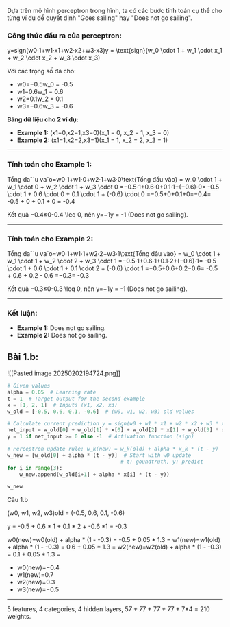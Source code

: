 Dựa trên mô hình perceptron trong hình, ta có các bước tính toán cụ thể cho từng ví dụ để quyết định "Goes sailing" hay "Does not go sailing".

### **Công thức đầu ra của perceptron:**

y=sign(w0⋅1+w1⋅x1+w2⋅x2+w3⋅x3)y = \text{sign}(w_0 \cdot 1 + w_1 \cdot x_1 + w_2 \cdot x_2 + w_3 \cdot x_3)

Với các trọng số đã cho:

- w0=−0.5w_0 = -0.5
- w1=0.6w_1 = 0.6
- w2=0.1w_2 = 0.1
- w3=−0.6w_3 = -0.6

**Bảng dữ liệu cho 2 ví dụ:**

- **Example 1:** (x1=0,x2=1,x3=0)(x_1 = 0, x_2 = 1, x_3 = 0)
- **Example 2:** (x1=1,x2=2,x3=1)(x_1 = 1, x_2 = 2, x_3 = 1)

---

### **Tính toán cho Example 1:**

Tổng đaˆˋu vaˋo=w0⋅1+w1⋅0+w2⋅1+w3⋅0\text{Tổng đầu vào} = w_0 \cdot 1 + w_1 \cdot 0 + w_2 \cdot 1 + w_3 \cdot 0 =−0.5⋅1+0.6⋅0+0.1⋅1+(−0.6)⋅0= -0.5 \cdot 1 + 0.6 \cdot 0 + 0.1 \cdot 1 + (-0.6) \cdot 0 =−0.5+0+0.1+0=−0.4= -0.5 + 0 + 0.1 + 0 = -0.4

Kết quả −0.4≤0-0.4 \leq 0, nên y=−1y = -1 (Does not go sailing).

---

### **Tính toán cho Example 2:**

Tổng đaˆˋu vaˋo=w0⋅1+w1⋅1+w2⋅2+w3⋅1\text{Tổng đầu vào} = w_0 \cdot 1 + w_1 \cdot 1 + w_2 \cdot 2 + w_3 \cdot 1 =−0.5⋅1+0.6⋅1+0.1⋅2+(−0.6)⋅1= -0.5 \cdot 1 + 0.6 \cdot 1 + 0.1 \cdot 2 + (-0.6) \cdot 1 =−0.5+0.6+0.2−0.6= -0.5 + 0.6 + 0.2 - 0.6 =−0.3= -0.3

Kết quả −0.3≤0-0.3 \leq 0, nên y=−1y = -1 (Does not go sailing).

---

### **Kết luận:**

- **Example 1:** Does not go sailing.
- **Example 2:** Does not go sailing.

## Bài 1.b: 

![[Pasted image 20250202194724.png]]

```python
# Given values
alpha = 0.05  # Learning rate
t = 1  # Target output for the second example
x = [1, 2, 1]  # Inputs (x1, x2, x3)
w_old = [-0.5, 0.6, 0.1, -0.6]  # (w0, w1, w2, w3) old values

# Calculate current prediction y = sign(w0 + w1 * x1 + w2 * x2 + w3 * x3)
net_input = w_old[0] + w_old[1] * x[0] + w_old[2] * x[1] + w_old[3] * x[2]
y = 1 if net_input >= 0 else -1  # Activation function (sign)

# Perceptron update rule: w_k(new) = w_k(old) + alpha * x_k * (t - y)
w_new = [w_old[0] + alpha * (t - y)]  # Start with w0 update
									 # t: goundtruth, y: predict
for i in range(3):
    w_new.append(w_old[i+1] + alpha * x[i] * (t - y))

w_new
```

Câu 1.b 

(w0, w1, w2, w3)old = (-0.5, 0.6, 0.1, -0.6)

y = -0.5 + 0.6 * 1 + 0.1 * 2 + -0.6 *1 = -0.3

w0(new)=w0(old) + alpha * (1 - -0.3) = -0.5 + 0.05 * 1.3 = 
w1(new)=w1(old) + alpha * (1 - -0.3) = 0.6 + 0.05 * 1.3 = 
w2(new)=w2(old) + alpha * (1 - -0.3) = 0.1 + 0.05 * 1.3 = 

- w0(new)=−0.4
- w1(new)=0.7
- w2(new)=0.3
- w3(new)=−0.5

---
5 features, 4 categories, 4 hidden layers, 5*7 + 7*7 + 7*7 + 7*7 + 7*4 = 210 weights. 
